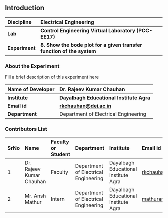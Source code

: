 ## Introduction


<b>Discipline | <b> Electrical Engineering 
:--|:--|
<b> Lab | <b> Control Engineering Virtual Laboratory (PCC-EE17)
<b> Experiment|     <b> 8. Show the bode plot for a given transfer function of the system

### About the Experiment 
  Fill a brief description of this experiment here

<b>Name of Developer | <b> Dr. Rajeev Kumar Chauhan
:--|:--|
<b> Institute | <b>  Dayalbagh Educational Institute Agra
<b> Email id|     <b>  rkchauhan@dei.ac.in 
<b> Department |  Department of Electrical Engineering

### Contributors List

SrNo | Name | Faculty or Student | Department| Institute | Email id
:--|:--|:--|:--|:--|:--|
1 | Dr. Rajeev Kumar Chauhan | Faculty | Department of Electrical Engineering | Dayalbagh Educational Institute Agra | rkchauhan@dei.ac.in
2 | Mr. Ansh Mathur | Intern | Department of Electrical Engineering | Dayalbagh Educational Institute Agra | mathuransh02@gmail.com

